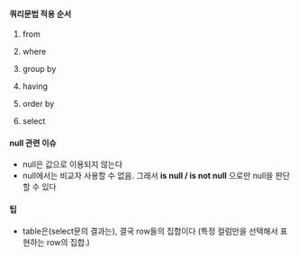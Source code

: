 #### 쿼리문법 적용 순서

1. from

2. where

3. group by

4. having

5. order by

6. select



#### null 관련 이슈

- null은 값으로 이용되지 않는다
- null에서는 비교자 사용할 수 없음. 그래서 **is null / is not null** 으로만 null을 판단할 수 있다



#### 팁

- table은(select문의 결과는), 결국 row들의 집합이다 (특정 컬럼만을 선택해서 표현하는 row의 집합.)

